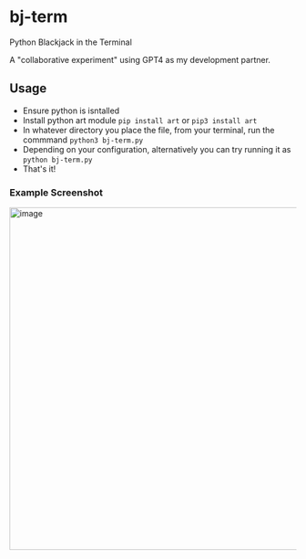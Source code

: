 # bj-term
 Python Blackjack in the Terminal
 
 A "collaborative experiment" using GPT4 as my development partner.

## Usage ##
- Ensure python is isntalled
- Install python art module `pip install art` or `pip3 install art`
- In whatever directory you place the file, from your terminal, run the commmand `python3 bj-term.py`
- Depending on your configuration, alternatively you can try running it as `python bj-term.py`
- That's it!

### Example Screenshot ###

<img width="600" alt="image" src="https://user-images.githubusercontent.com/2326739/232206378-036c5e7f-2e55-4ae1-9459-a4a8294df33a.png">
